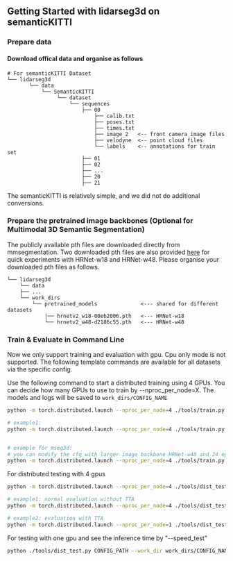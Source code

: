 ## Getting Started with lidarseg3d on semanticKITTI

### Prepare data

#### Download offical data and organise as follows
```
# For semanticKITTI Dataset         
└── lidarseg3d
       └── data    
           └── SemanticKITTI
                └── dataset       
                    └── sequences     
                        ├── 00        
                            ├── calib.txt 
                            ├── poses.txt
                            ├── times.txt
                            ├── image_2   <-- front camera image files
                            ├── velodyne  <-- point cloud files
                            └── labels    <-- annotations for train set
                        ├── 01   
                        ├── 02   
                        ├── ...
                        ├── 20 
                        ├── 21  
```

The semanticKITTI is relatively simple, and we did not do additional conversions.



### Prepare the pretrained image backbones (Optional for Multimodal 3D Semantic Segmentation)
The publicly available pth files are downloaded directly from mmsegmentation. Two downloaded pth files are also provided [here](https://drive.google.com/drive/folders/1x1oZZMstVdQyV3aPR_pe-qU4aAISHxdm?usp=sharing) for quick experiments with HRNet-w18 and HRNet-w48. Please organise your downloaded pth files as follows.
``` 
└── lidarseg3d
    └── data  
    ├── ...  
    └── work_dirs
        └── pretrained_models              <--- shared for different datasets
            |── hrnetv2_w18-00eb2006.pth   <--- HRNet-w18
            └── hrnetv2_w48-d2186c55.pth   <--- HRNet-w48
```



### Train & Evaluate in Command Line

Now we only support training and evaluation with gpu. Cpu only mode is not supported. The following template commands are available for all datasets via the specific config.

Use the following command to start a distributed training using 4 GPUs. You can decide how many GPUs to use to train by --nproc_per_node=X. The models and logs will be saved to ```work_dirs/CONFIG_NAME``` 


```bash
python -m torch.distributed.launch --nproc_per_node=4 ./tools/train.py CONFIG_PATH

# example1: 
python -m torch.distributed.launch --nproc_per_node=4 ./tools/train.py configs/semantickitti/SDSeg3D/semkitti_transVFE_unetscn3d_batchloss_e10.py


# example for mseg3d:
# you can modify the cfg with larger image backbone HRNet-w48 and 24 epochs for more training time and segmentation performance
python -m torch.distributed.launch --nproc_per_node=4 ./tools/train.py configs/semantickitti/MSeg3D/semkitti_avgvfe_unetscn3d_hrnetw18_lr1en2_e12.py
```

For distributed testing with 4 gpus

```bash
python -m torch.distributed.launch --nproc_per_node=4 ./tools/dist_test.py CONFIG_PATH --work_dir work_dirs/CONFIG_NAME --checkpoint work_dirs/CONFIG_NAME/latest.pth 

# example1: normal evaluation without TTA
python -m torch.distributed.launch --nproc_per_node=4 ./tools/dist_test.py configs/semantickitti/SDSeg3D/semkitti_transVFE_unetscn3d_batchloss_e10.py --work_dir work_dirs/semkitti_transVFE_unetscn3d_batchloss_e10 --checkpoint work_dirs/semkitti_transVFE_unetscn3d_batchloss_e10/latest.pth 

# example2: evaluation with TTA
python -m torch.distributed.launch --nproc_per_node=1 ./tools/dist_test.py configs/semantickitti/SDSeg3D/semkitti_transVFE_unetscn3d_batchloss_e10_tta.py --work_dir work_dirs/semkitti_transVFE_unetscn3d_batchloss_e10_tta --checkpoint work_dirs/semkitti_transVFE_unetscn3d_batchloss_e10/latest.pth 

```

For testing with one gpu and see the inference time by "--speed_test"

```bash
python ./tools/dist_test.py CONFIG_PATH --work_dir work_dirs/CONFIG_NAME --checkpoint work_dirs/CONFIG_NAME/latest.pth --speed_test 
```

